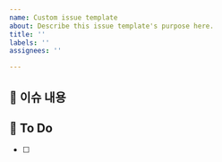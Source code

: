 ```yaml
---
name: Custom issue template
about: Describe this issue template's purpose here.
title: ''
labels: ''
assignees: ''

---
```


<!-- 필요 없는 부분은 삭제해주세요. -->
## 📌 이슈 내용


## 📝 To Do
- [ ]
